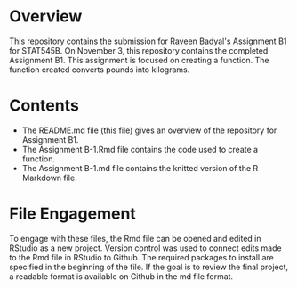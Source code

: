 # Overview
This repository contains the submission for Raveen Badyal's Assignment B1 for STAT545B. On November 3, this repository contains the completed Assignment B1. This assignment is focused on creating a function. The function created converts pounds into kilograms.

# Contents
- The README.md file (this file) gives an overview of the repository for Assignment B1.
- The Assignment B-1.Rmd file contains the code used to create a function.
- The Assignment B-1.md file contains the knitted version of the R Markdown file.

# File Engagement
To engage with these files, the Rmd file can be opened and edited in RStudio as a new project. Version control was used to connect edits made to the Rmd file in RStudio to Github. The required packages to install are specified in the beginning of the file. If the goal is to review the final project, a readable format is available on Github in the md file format.
